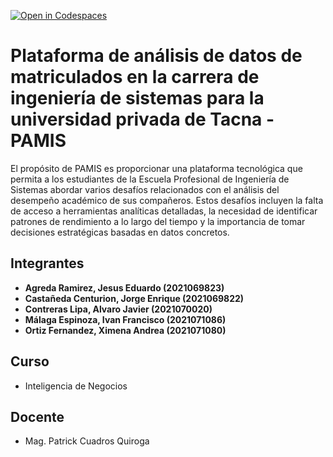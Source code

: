 [![Open in Codespaces](https://classroom.github.com/assets/launch-codespace-2972f46106e565e64193e422d61a12cf1da4916b45550586e14ef0a7c637dd04.svg)](https://classroom.github.com/open-in-codespaces?assignment_repo_id=15560290)

#  Plataforma de análisis de datos de matriculados en la carrera de ingeniería de sistemas para la universidad privada de Tacna - PAMIS

El propósito de PAMIS es proporcionar una plataforma tecnológica que permita a los estudiantes de la Escuela Profesional de Ingeniería de Sistemas abordar varios desafíos relacionados con el análisis del desempeño académico de sus compañeros. Estos desafíos incluyen la falta de acceso a herramientas analíticas detalladas, la necesidad de identificar patrones de rendimiento a lo largo del tiempo y la importancia de tomar decisiones estratégicas basadas en datos concretos.

## Integrantes
- **Agreda Ramirez, Jesus Eduardo			(2021069823)** 
- **Castañeda Centurion, Jorge Enrique		(2021069822)** 
- **Contreras Lipa, Alvaro Javier			(2021070020)** 
- **Málaga Espinoza, Ivan Francisco		(2021071086)**
- **Ortiz Fernandez, Ximena Andrea			(2021071080)**

## Curso
- Inteligencia de Negocios

## Docente
- Mag. Patrick Cuadros Quiroga
